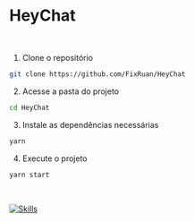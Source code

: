 # HeyChat
<br>

1. Clone o repositório

```bash
git clone https://github.com/FixRuan/HeyChat
```

2. Acesse a pasta do projeto

```bash
cd HeyChat
```

3. Instale as dependências necessárias

```bash
yarn
```

4. Execute o projeto

```bash
yarn start
```

</br>


[![Skills](https://skillicons.dev/icons?i=react,typescript,firebase)](https://skillicons.dev)
